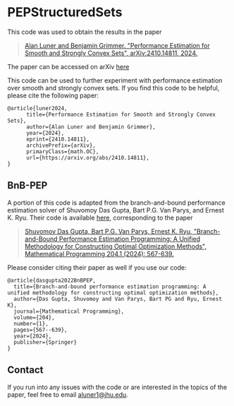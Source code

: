 # PEPStructuredSets

This code was used to obtain the results in the paper
> [Alan Luner and Benjamin Grimmer. "Performance Estimation for Smooth and Strongly Convex Sets", arXiv:2410.14811, 2024.](https://arxiv.org/abs/2410.14811)

The paper can be accessed on arXiv [here](https://arxiv.org/abs/2410.14811)

This code can be used to further experiment with performance estimation over smooth and strongly convex sets. If you find this code to be helpful, please cite the following paper:
```
@article{luner2024,
      title={Performance Estimation for Smooth and Strongly Convex Sets}, 
      author={Alan Luner and Benjamin Grimmer},
      year={2024},
      eprint={2410.14811},
      archivePrefix={arXiv},
      primaryClass={math.OC},
      url={https://arxiv.org/abs/2410.14811},
}
```

## BnB-PEP

A portion of this code is adapted from the branch-and-bound performance estimation solver of Shuvomoy Das Gupta, Bart P.G. Van Parys, and Ernest K. Ryu. Their code is available [here](https://github.com/Shuvomoy/BnB-PEP-code), corresponding to the paper
> [Shuvomoy Das Gupta, Bart P.G. Van Parys, Ernest K. Ryu, "Branch-and-Bound Performance Estimation Programming: A Unified Methodology for Constructing Optimal Optimization Methods", Mathematical Programming 204.1 (2024): 567-639.](https://link.springer.com/article/10.1007/s10107-023-01973-1)

Please consider citing their paper as well if you use our code:
```
@article{dasgupta2022BnBPEP,
  title={Branch-and-bound performance estimation programming: A unified methodology for constructing optimal optimization methods},
  author={Das Gupta, Shuvomoy and Van Parys, Bart PG and Ryu, Ernest K},
  journal={Mathematical Programming},
  volume={204},
  number={1},
  pages={567--639},
  year={2024},
  publisher={Springer}
}
```


## Contact
If you run into any issues with the code or are interested in the topics of the paper, feel free to email [aluner1@jhu.edu](mailto:aluner1@jhu.edu).
